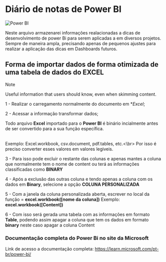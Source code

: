 # Diário de notas de **Power BI**
![Power BI](https://miro.medium.com/v2/resize:fit:1358/1*lNFmJwW3jiYlH64Vg_BaiQ.jpeg)

Neste arquivo armazenarei informações realacionadas a dicas de desenvolvimento de power Bi para serem aplicadas a em diversos projetos. Sempre de maneira ampla, precisando apenas de pequenos ajustes para realizar a aplicação das dicas em Dashboards futuros.

## Forma de importar dados de forma otimizada de uma tabela de dados do EXCEL

> [!NOTE]
> Useful information that users should know, even when skimming content.

1 - Realizar o carregamento normalmente do documento em **Excel*;

2 - Acessar a informação transformar dados;

Todo arquivo **Excel** importado para o **Power BI** é binário incialmente antes de ser convertido para a sua função específica.

<br>Exemplo: Excel.workbook, csv.document, pdf.tables, etc.<\br>
Por isso é preciso converter esses valores em valores legiveis.

3 - Para isso pode excluir o restante das colunas e apenas mantes a coluna que normalmente tem o nome de content ou terá as informações classificadas como **BINARY**

4 - Após a exclusão das outras coluna e tendo apenas a coluna com os dados em **Binary**, selecione a opção **COLUNA PERSONALIZADA**

5 - Com a janela da coluna personalizada aberta, escrever no local da função = **excel.workbook([nome da coluna])**
    Exemplo: **excel.workbook([Content])**

6 - Com isso será gerada uma tabela com as informações em formato **Table**, podendo assim apagar a coluna que tem os dados em formato **binary** neste caso apagar a coluna Content

### Documentação completa do Power Bi no site da Microsoft

Link de acesso a documentação completa:
https://learn.microsoft.com/pt-br/power-bi/

